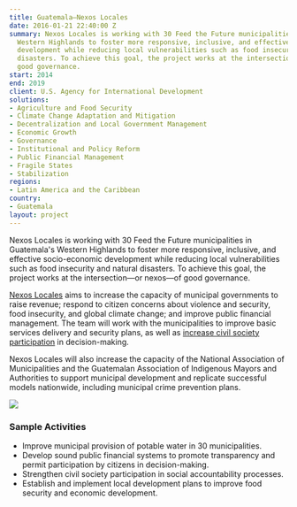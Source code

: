 ```yaml
---
title: Guatemala—Nexos Locales
date: 2016-01-21 22:40:00 Z
summary: Nexos Locales is working with 30 Feed the Future municipalities in Guatemala's
  Western Highlands to foster more responsive, inclusive, and effective socio-economic
  development while reducing local vulnerabilities such as food insecurity and natural
  disasters. To achieve this goal, the project works at the intersection—or nexos—of
  good governance.
start: 2014
end: 2019
client: U.S. Agency for International Development
solutions:
- Agriculture and Food Security
- Climate Change Adaptation and Mitigation
- Decentralization and Local Government Management
- Economic Growth
- Governance
- Institutional and Policy Reform
- Public Financial Management
- Fragile States
- Stabilization
regions:
- Latin America and the Caribbean
country:
- Guatemala
layout: project
---
```


Nexos Locales is working with 30 Feed the Future municipalities in Guatemala's Western Highlands to foster more responsive, inclusive, and effective socio-economic development while reducing local vulnerabilities such as food insecurity and natural disasters. To achieve this goal, the project works at the intersection—or nexos—of good governance.

[Nexos Locales][1] aims to increase the capacity of municipal governments to raise revenue; respond to citizen concerns about violence and security, food insecurity, and global climate change; and improve public financial management. The team will work with the municipalities to improve basic services delivery and security plans, as well as [increase civil society participation](http://dai-global-developments.com/articles/mitigating-instability-in-central-america/?utm_source=daidotcom) in decision-making.

Nexos Locales will also increase the capacity of the National Association of Municipalities and the Guatemalan Association of Indigenous Mayors and Authorities to support municipal development and replicate successful models nationwide, including municipal crime prevention plans.

![][2]

###  Sample Activities

* Improve municipal provision of potable water in 30 municipalities.
* Develop sound public financial systems to promote transparency and permit participation by citizens in decision-making.
* Strengthen civil society participation in social accountability processes.
* Establish and implement local development plans to improve food security and economic development.

[1]: http://www.nexoslocales.com/
[2]: https://assetify-dai.com/projects/Nexos.jpg
